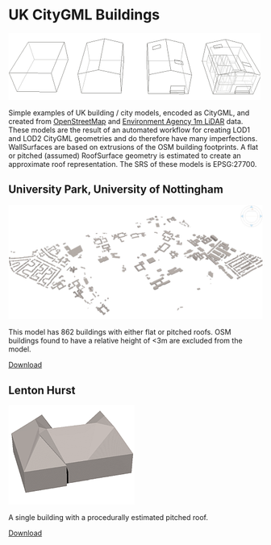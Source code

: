 # UK CityGML Buildings

![CityGML LODs](images/citygml_wireframes.png "CityGML Levels of Detail")

Simple examples of UK building / city models, encoded as CityGML, and created from [OpenStreetMap](https://www.openstreetmap.org/) and [Environment Agency 1m LiDAR](https://data.gov.uk/data/search?theme-primary=Mapping&publisher=environment-agency&res_format=WMS&unpublished=false) data. These models are the result of an automated workflow for creating LOD1 and LOD2 CityGML geometries and do therefore have many imperfections. WallSurfaces are based on extrusions of the OSM building footprints. A flat or pitched (assumed) RoofSurface geometry is estimated to create an approximate roof representation. The SRS of these models is EPSG:27700. 


## University Park, University of Nottingham
![University of Nottingham, University Park image](images/university_park.jpg "University of Nottingham, University Park image")

This model has 862 buildings with either flat or pitched roofs. OSM buildings found to have a relative height of <3m are excluded from the model. 

[Download](citygml/university_park.gml)


## Lenton Hurst 
![Lenton Hurst example single building](images/lenton_hurst.png "Lenton Hurst example single building")

A single building with a procedurally estimated pitched roof.

[Download](citygml/Lenton_hurst_Aug2017.gml)

